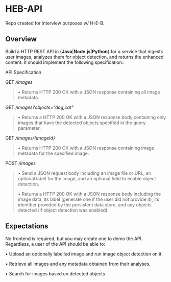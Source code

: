 # HEB-API
Repo created for interview purposes w/ H-E-B.

## Overview
Build a HTTP REST API in {**Java**|**Node.js**|**Python**} for a service that ingests user images, analyzes them for object detection, and returns the enhanced content. It should implement the following specification::

API Specification

GET */images*
>• Returns HTTP 200 OK with a JSON response containing all image metadata.

GET */images?objects="dog,cat"*
>• Returns a HTTP 200 OK with a JSON response body containing only images that have
the detected objects specified in the query parameter.

GET */images/{imageId}*
>• Returns HTTP 200 OK with a JSON response containing image metadata for the specified image.

POST */images*
>• Send a JSON request body including an image file or URL, an optional label for the image, and an optional field to enable object detection.
>
>• Returns a HTTP 200 OK with a JSON response body including the image data, its label (generate one if the user did not provide it), its identifier provided by the persistent data store, and any objects detected (if object detection was enabled).

## Expectations
No frontend is required, but you may create one to demo the API. Regardless, a user of the API should be able to:

• Upload an optionally labelled image and run image object detection on it.

• Retrieve all images and any metadata obtained from their analyses.

• Search for images based on detected objects
